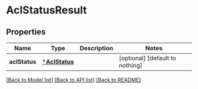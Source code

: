 # AclStatusResult


## Properties
Name | Type | Description | Notes
------------ | ------------- | ------------- | -------------
**aclStatus** | [***AclStatus**](AclStatus.md) |  | [optional] [default to nothing]


[[Back to Model list]](../README.md#models) [[Back to API list]](../README.md#api-endpoints) [[Back to README]](../README.md)


